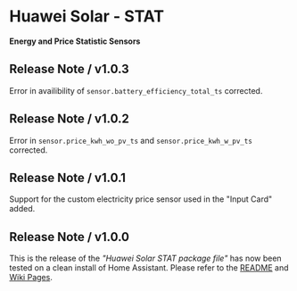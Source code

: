 # Huawei Solar - STAT

**Energy and Price Statistic Sensors**

## Release Note / v1.0.3
Error in availibility of `sensor.battery_efficiency_total_ts` corrected.

## Release Note / v1.0.2
Error in `sensor.price_kwh_wo_pv_ts` and `sensor.price_kwh_w_pv_ts` corrected.

## Release Note / v1.0.1
Support for the custom electricity price sensor used in the "Input Card" added.

## Release Note / v1.0.0
This is the release of the *"Huawei Solar STAT package file"* has now been tested on a clean install of Home Assistant. Please refer to the [README](https://github.com/JensenNick/huawei_solar_stat/blob/main/README.md) and [Wiki Pages](https://github.com/JensenNick/huawei_solar_stat/wiki).
